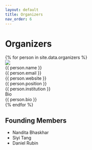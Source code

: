 ```yaml
---
layout: default
title: Organizers
nav_order: 6
---
```


# Organizers

<div class="people-container">
  {% for person in site.data.organizers %}
    <div class="people-card">
      <img class="person-image" src="{{ person.image | relative_url }}">
      <div class="person-high">{{ person.name }}</div>
      <div>{{ person.email }}</div>
      <div>{{ person.website }}</div>
      <div>{{ person.position }}</div>
      <div>{{ person.institution }}</div>
      <div class="person-high">Bio</div>
      <div class="person-card-bio">{{ person.bio }}</div>
    </div>
  {% endfor %}
</div>

## Founding Members

- Nandita Bhaskhar
- Siyi Tang
- Daniel Rubin
